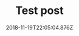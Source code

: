 ---
ref: /2018/11/15/test-post2
title: Test post
name: "\U00010346\U00010330\U00010343\U00010333"
date: '2018-11-19T22:05:04.876Z'
comment: "\U00010346\U00010343\U00010333\U00010330"

---